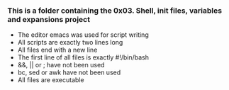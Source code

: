 ### This is a folder containing the 0x03. Shell, init files, variables and expansions project
* The editor emacs was used for script writing
* All scripts are exactly two lines long 
* All files end with a new line 
* The first line of all files is exactly #!/bin/bash
* &&, || or ; have not been used
* bc, sed or awk have not been used
* All files are executable